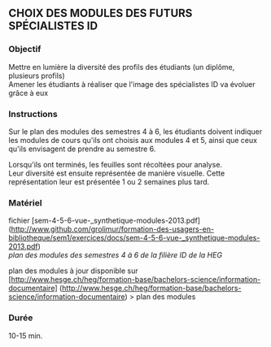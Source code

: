 ## CHOIX DES MODULES DES FUTURS SPÉCIALISTES ID

### Objectif
Mettre en lumière la diversité des profils des étudiants (un diplôme, plusieurs profils)<br/>
Amener les étudiants à réaliser que l'image des spécialistes ID va évoluer grâce à eux

### Instructions
Sur le plan des modules des semestres 4 à 6, les étudiants doivent indiquer les modules de cours qu'ils ont choisis aux modules 4 et 5, ainsi que ceux qu'ils envisagent de prendre au semestre 6.

Lorsqu'ils ont terminés, les feuilles sont récoltées pour analyse.<br/>
Leur diversité est ensuite représentée de manière visuelle. Cette représentation leur est présentée 1 ou 2 semaines plus tard.

### Matériel
fichier [sem-4-5-6-vue-_synthetique-modules-2013.pdf] (http://www.github.com/grolimur/formation-des-usagers-en-bibliotheque/sem1/exercices/docs/sem-4-5-6-vue-_synthetique-modules-2013.pdf)<br/>
*plan des modules des semestres 4 à 6 de la filière ID de la HEG*

plan des modules à jour disponible sur [http://www.hesge.ch/heg/formation-base/bachelors-science/information-documentaire] (http://www.hesge.ch/heg/formation-base/bachelors-science/information-documentaire) > plan des modules

### Durée
10-15 min.
